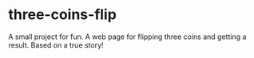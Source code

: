 # three-coins-flip
A small project for fun. A web page for flipping three coins and getting a result. Based on a true story!
